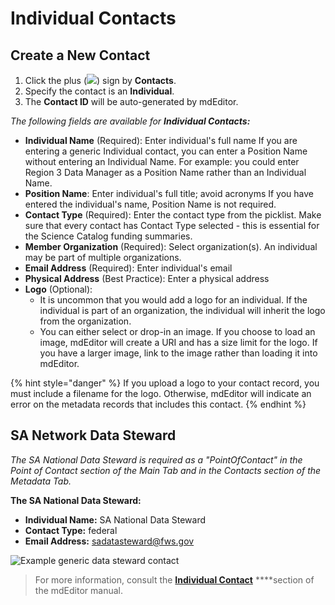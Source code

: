 # Individual Contacts

## Create a New Contact

1. Click the plus \(![](../.gitbook/assets/symbol_plus_16.png)\) sign by **Contacts**.
2. Specify the contact is an **Individual**.
3. The **Contact ID** will be auto-generated by mdEditor.

_The following fields are available for **Individual Contacts:**_

* **Individual Name** \(Required\): Enter individual's full name If you are entering a generic Individual contact, you can enter a Position Name without entering an Individual Name. For example: you could enter Region 3 Data Manager as a Position Name rather than an Individual Name.
* **Position Name**: Enter individual's full title; avoid acronyms If you have entered the individual's name, Position Name is not required.
* **Contact Type** \(Required\): Enter the contact type from the picklist. Make sure that every contact has Contact Type selected - this is essential for the Science Catalog funding summaries.
* **Member Organization** \(Required\): Select organization\(s\). An individual may be part of multiple organizations.
* **Email Address** \(Required\): Enter individual's email
* **Physical Address** \(Best Practice\): Enter a physical address
* **Logo** \(Optional\):
  * It is uncommon that you would add a logo for an individual. If the individual is part of an organization, the individual will inherit the logo from the organization.
  * You can either select or drop-in an image. If you choose to load an image, mdEditor will create a URI and has a size limit for the logo. If you have a larger image, link to the image rather than loading it into mdEditor. 

{% hint style="danger" %}
If you upload a logo to your contact record, you must include a filename for the logo. Otherwise, mdEditor will indicate an error on the metadata records that includes this contact.
{% endhint %}

## SA Network Data Steward

_The SA National Data Steward is required as a "PointOfContact" in the Point of Contact section of the Main Tab and in the Contacts section of the Metadata Tab._

**The SA National Data Steward:**

* **Individual Name:** SA National Data Steward
* **Contact Type:** federal
* **Email Address:** sadatasteward@fws.gov

![Example generic data steward contact](../.gitbook/assets/image%20%2828%29.png)

> For more information, consult the [**Individual Contact**](https://adiwg.gitbooks.io/mdeditor/content/contact/new/individual.html) ****section of the mdEditor manual.

